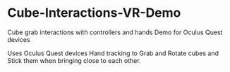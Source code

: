 # Cube-Interactions-VR-Demo
Cube grab interactions with controllers and hands Demo for Oculus Quest devices


Uses Oculus Quest devices Hand tracking to Grab and Rotate cubes and Stick them when bringing close to each other.
